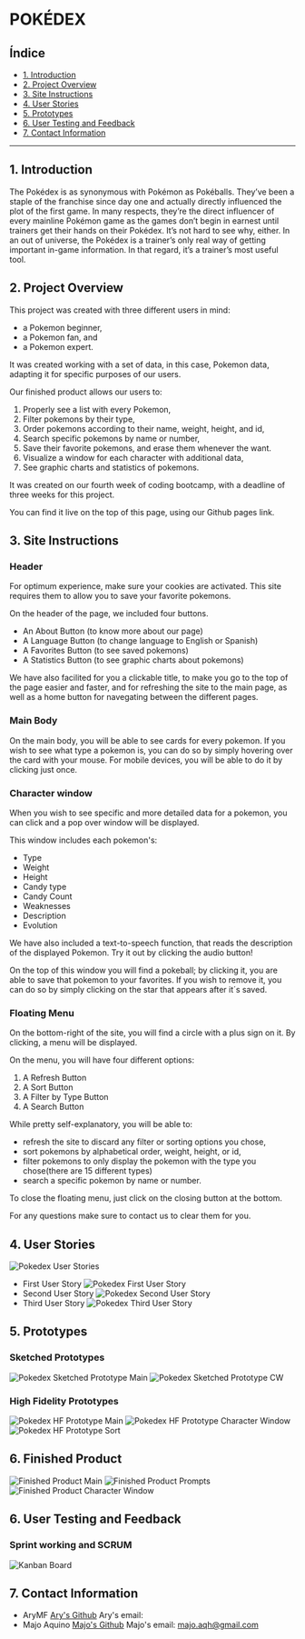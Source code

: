 # POKÉDEX

## Índice

* [1. Introduction](#1-introduction)
* [2. Project Overview ](#2-project-overview)
* [3. Site Instructions](#3-site-instructions)
* [4. User Stories](#4-user-stories)
* [5. Prototypes](#5-prototypes)
* [6. User Testing and Feedback](#6-user-testing-and-feedback)
* [7. Contact Information ](#7-contact-information )

***

## 1. Introduction
The Pokédex is as synonymous with Pokémon as Pokéballs. They’ve been a staple of the franchise since day one and actually directly influenced the plot of the first game. In many respects, they’re the direct influencer of every mainline Pokémon game as the games don’t begin in earnest until trainers get their hands on their Pokédex. It’s not hard to see why, either. In an out of universe, the Pokédex is a trainer’s only real way of getting important in-game information. In that regard, it’s a trainer’s most useful tool.

## 2. Project Overview 

This project was created with three different users in mind:
* a Pokemon beginner,
* a Pokemon fan, and
* a Pokemon expert.

It was created working with a set of data, in this case, Pokemon data, adapting it for specific purposes of our users.

Our finished product allows our users to:
1. Properly see a list with every Pokemon,
2. Filter pokemons by their type,
3. Order pokemons according to their name, weight, height, and id,
4. Search specific pokemons by name or number,
5. Save their favorite pokemons, and erase them whenever the want.
6. Visualize a window for each character with additional data,
7. See graphic charts and statistics of pokemons.

It was created on our fourth week of coding bootcamp, with a deadline of three weeks for this project.

You can find it live on the top of this page, using our Github pages link.


## 3. Site Instructions 

### Header

For optimum experience, make sure your cookies are activated. This site requires them to allow you to save your favorite pokemons.

On the header of the page, we included four buttons.
* An About Button (to know more about our page)
* A Language Button (to change language to English or Spanish) 
* A Favorites Button (to see saved pokemons)
* A Statistics Button (to see graphic charts about pokemons)

We have also facilited for you a clickable title, to make you go to the top of the page easier and faster, and for refreshing the site to the main page, as well as a home button for navegating between the different pages.

### Main Body

On the main body, you will be able to see cards for every pokemon. If you wish to see what type a pokemon is, you can do so by simply hovering over the card with your mouse. For mobile devices, you will be able to do it by clicking just once. 

### Character window

When you wish to see specific and more detailed data for a pokemon, you can click and a pop over window will be displayed. 

This window includes each pokemon's:
* Type
* Weight
* Height 
* Candy type
* Candy Count
* Weaknesses
* Description
* Evolution

We have also included a text-to-speech function, that reads the description of the displayed Pokemon. Try it out by clicking the audio button!

On the top of this window you will find a pokeball; by clicking it, you are able to save that pokemon to your favorites. If you wish to remove it, you can do so by simply clicking on the star that appears after it´s saved.

### Floating Menu

On the bottom-right of the site, you will find a circle with a plus sign on it. By clicking, a menu will be displayed. 

On the menu, you will have four different options:
1. A Refresh Button
2. A Sort Button
3. A Filter by Type Button
4. A Search Button

While pretty self-explanatory, you will be able to:
- refresh the site to discard any filter or sorting options you chose,
- sort pokemons by alphabetical order, weight, height, or id,
- filter pokemons to only display the pokemon with the type you chose(there are 15 different types)
- search a specific pokemon by name or number.

To close the floating menu, just click on the closing button at the bottom.

For any questions make sure to contact us to clear them for you.

## 4. User Stories

![Pokedex User Stories](src/images/readme/userStories.png)
* First User Story
![Pokedex First User Story](src/images/readme/firstUserStory.png)
* Second User Story
![Pokedex Second User Story](src/images/readme/secondUserStory.png)
* Third User Story
![Pokedex Third User Story](src/images/readme/thirdUserStory.png)

## 5. Prototypes

### Sketched Prototypes

![Pokedex Sketched Prototype Main](src/images/readme/prototipoSketchMain.png)
![Pokedex Sketched Prototype CW](src/images/readme/sketchedPrototype.png)


### High Fidelity Prototypes

![Pokedex HF Prototype Main](src/images/readme/prototypeFirstPage.png)
![Pokedex HF Prototype Character Window](src/images/readme/prototypeCharacterWindow.png)
![Pokedex HF Prototype Sort](src/images/readme/pokedexSortPrototype.png)


## 6. Finished Product
![Finished Product Main](src/images/readme/finishedProductss.png)
![Finished Product Prompts](src/images/readme/finishedProductPromptss.png)
![Finished Product Character Window](src/images/readme/ssLiveSiteCardandWindow.png)

## 6. User Testing and Feedback

### Sprint working and SCRUM
![Kanban Board](src/images/readme/sprintPlanningBoard.jpeg)

<!-- #### Testeos de usabilidad

Durante el reto deberás hacer _tests_ de usabilidad con distintos usuarios, y
en base a los resultados, deberás iterar tus diseños. Cuéntanos
qué problemas de usabilidad detectaste a través de los _tests_ y cómo los
mejoraste en tu propuesta final. -->





## 7. Contact Information 

- AryMF 
[Ary's Github](https://github.com/AryMF)
Ary's email: 
- Majo Aquino
[Majo's Github](https://github.com/majoaquino99)
Majo's email: majo.aqh@gmail.com




















